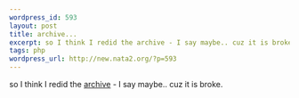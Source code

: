 ```yaml
--- 
wordpress_id: 593
layout: post
title: archive...
excerpt: so I think I redid the archive - I say maybe.. cuz it is broke.
tags: php
wordpress_url: http://new.nata2.org/?p=593
---
```

so I think I redid the <a href="archive.php">archive</a> - I say maybe.. cuz it is broke.
